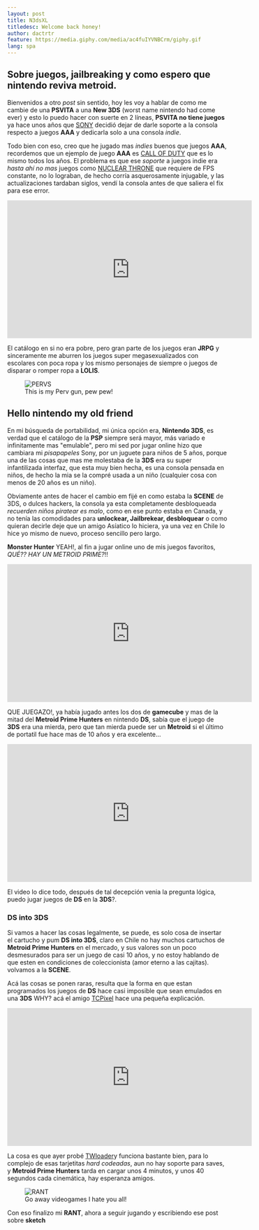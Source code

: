 ```yaml
---
layout: post
title: N3dsXL
titledesc: Welcome back honey!
author: dactrtr
feature: https://media.giphy.com/media/ac4fuIYVNBCrm/giphy.gif
lang: spa
---
```


## Sobre juegos, jailbreaking y como espero que nintendo reviva metroid.

Bienvenidos a otro _post_ sin sentido, hoy les voy a hablar de como me cambie de una **PSVITA** a una **New 3DS** (worst name nintendo had come ever) y esto lo puedo hacer con suerte en 2 líneas, **PSVITA no tiene juegos** ya hace unos años que [SONY](http://gamingbolt.com/sony-confirms-end-of-ps-vita-support-officially-labels-it-legacy-platform) decidió dejar de darle soporte a la consola respecto a juegos **AAA** y dedicarla solo a una consola _indie_.

Todo bien con eso, creo que he jugado mas _indies_ buenos que juegos **AAA**, recordemos que un ejemplo de juego **AAA** es [CALL OF DUTY](https://www.youtube.com/watch?time_continue=17&v=5E82ZkHTiVU) que es lo mismo todos los años. El problema es que ese _soporte_ a juegos indie era _hasta ahí no mas_ juegos como [NUCLEAR THRONE](https://www.youtube.com/watch?v=yNb9CDXUpY0) que requiere de FPS constante, no lo lograban, de hecho corría asquerosamente injugable, y las actualizaciones tardaban siglos, vendí la consola antes de que saliera el fix para ese error.

<iframe width="560" height="315" src="https://www.youtube.com/embed/eoMot4DXPBE" frameborder="0" allowfullscreen></iframe>

El catálogo en si no era pobre, pero gran parte de los juegos eran **JRPG** y sinceramente me aburren los juegos super megasexualizados con escolares con poca ropa y los mismo personajes de siempre o juegos de disparar o romper ropa a **LOLIS**.

<figure class="figimg">
   <img src="https://media.giphy.com/media/KhsgzTqzfqRyM/giphy.gif" alt="PERVS">
<figcaption>
This is my Perv gun, pew pew!
</figcaption>
</figure>

## Hello nintendo my old friend

En mi búsqueda de portabilidad, mi única opción era, **Nintendo 3DS**, es verdad que el catálogo de la **PSP** siempre será mayor, más variado e infinitamente mas "emulable", pero mi sed por jugar online hizo que cambiara mi _pisapapeles_ Sony, por un juguete para niños de 5 años, porque una de las cosas que mas me molestaba de la **3DS** era su super infantilizada interfaz, que esta muy bien hecha, es una consola pensada en niños, de hecho la mia se la compré usada a un niño (cualquier cosa con menos de 20 años es un niño).

Obviamente antes de hacer el cambio em fijé en como estaba la **SCENE** de 3DS, o dulces hackers, la consola ya esta completamente desbloqueada _recuerden niños piratear es malo_, como en ese punto estaba en Canada, y no tenía las comodidades para **unlockear, Jailbrekear, desbloquear** o como quieran decirle deje que un amigo Asíatico lo hiciera, ya una vez en Chile lo hice yo mismo de nuevo, proceso sencillo pero largo.

**Monster Hunter** YEAH!, al fin a jugar online uno de mis juegos favoritos, _QUÉ?? HAY UN METROID PRIME?_!!

<iframe width="560" height="315" src="https://www.youtube.com/embed/weiqzen1trs" frameborder="0" allowfullscreen></iframe>

QUE JUEGAZO!, ya había jugado antes los dos de **gamecube** y mas de la mitad del **Metroid Prime Hunters** en nintendo **DS**, sabía que el juego de **3DS** era una mierda, pero que tan mierda puede ser un **Metroid** si el último de portatil fue hace mas de 10 años y era excelente...

<iframe width="560" height="315" src="https://www.youtube.com/embed/RkUMotJb8mk" frameborder="0" allowfullscreen></iframe>

El video lo dice todo, después de tal decepción venia la pregunta lógica, puedo jugar juegos de **DS** en la **3DS**?.

### DS into 3DS

Si vamos a hacer las cosas legalmente, se puede, es solo cosa de insertar el cartucho y pum **DS into 3DS**, claro en Chile no hay muchos cartuchos de **Metroid Prime Hunters** en el mercado, y sus valores son un poco desmesurados para ser un juego de casi 10 años, y no estoy hablando de que esten en condiciones de coleccionista (amor eterno a las cajitas). volvamos a la **SCENE**.

Acá las cosas se ponen raras, resulta que la forma en que estan programados los juegos de **DS** hace casi imposible que sean emulados en una **3DS** WHY? acá el amigo [TCPixel](https://www.youtube.com/channel/UC2rtMQ5JcVDnv-ooN5BblIA) hace una pequeña explicación.

<iframe width="560" height="315" src="https://www.youtube.com/embed/uDMdFf1xte0" frameborder="0" allowfullscreen></iframe>
 
La cosa es que ayer probé [TWloader](https://github.com/Robz8/TWLoader/wiki/Installation-and-upgrade)y funciona bastante bien, para lo complejo de esas tarjetitas *hard codeadas*, aun no hay soporte para saves, y **Metroid Prime Hunters** tarda en cargar unos 4 minutos, y unos 40 segundos cada cinemática, hay esperanza amigos.

<figure class="figimg">
   <img src="http://i.imgur.com/52O7bvc.gif" alt="RANT">
<figcaption>
Go away videogames I hate you all!
</figcaption>
</figure>

Con eso finalizo mi **RANT**, ahora a seguir jugando y escribiendo ese post sobre **sketch**
